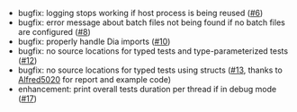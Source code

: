 ﻿* bugfix: logging stops working if host process is being reused ([#6](https://github.com/csoltenborn/GoogleTestAdapter/issues/6))
* bugfix: error message about batch files not being found if no batch files are configured ([#8](https://github.com/csoltenborn/GoogleTestAdapter/issues/8))
* bugfix: properly handle Dia imports ([#10](https://github.com/csoltenborn/GoogleTestAdapter/issues/10))
* bugfix: no source locations for typed tests and type-parameterized tests ([#12](https://github.com/csoltenborn/GoogleTestAdapter/issues/12))
* bugfix: no source locations for typed tests using structs ([#13](https://github.com/csoltenborn/GoogleTestAdapter/issues/13), thanks to [Alfred5020](https://github.com/Alfred5020) for report and example code)
* enhancement: print overall tests duration per thread if in debug mode ([#17](https://github.com/csoltenborn/GoogleTestAdapter/issues/17))
